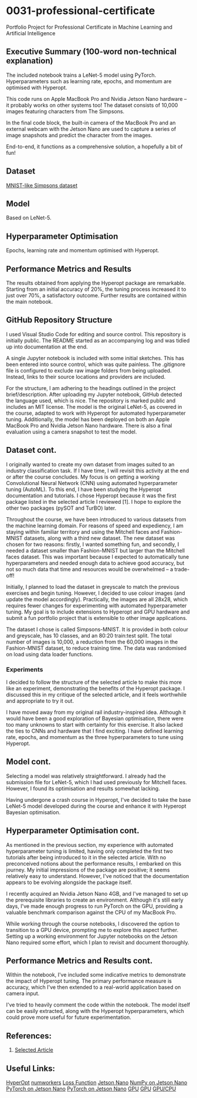 # 0031-professional-certificate
Portfolio Project for Professional Certificate in Machine Learning and Artificial Intelligence

## Executive Summary (100-word non-technical explanation)
The included notebook trains a LeNet-5 model using PyTorch. Hyperparameters such as learning rate, epochs, and momentum are optimised with Hyperopt.

This code runs on Apple MacBook Pro and Nvidia Jetson Nano hardware – it probably works on other systems too! The dataset consists of 10,000 images featuring characters from The Simpsons.

In the final code block, the built-in camera of the MacBook Pro and an external webcam with the Jetson Nano are used to capture a series of image snapshots and predict the character from the images.

End-to-end, it functions as a comprehensive solution, a hopefully a bit of fun!

## Dataset
[MNIST-like Simpsons dataset](https://github.com/alvarobartt/simpsons-mnist)

## Model
Based on LeNet-5.

## Hyperparameter Optimisation
Epochs, learning rate and momentum optimised with Hyperopt. 

## Performance Metrics and Results
The results obtained from applying the Hyperopt package are remarkable. Starting from an initial accuracy of 20%, the tuning process increased it to just over 70%, a satisfactory outcome. Further results are contained within the main notebook.

## GitHub Repository Structure
I used Visual Studio Code for editing and source control. This repository is initially public. The README started as an accompanying log and was tidied up into documentation at the end.

A single Jupyter notebook is included with some initial sketches. This has been entered into source control, which was quite painless. The .gitignore file is configured to exclude raw image folders from being uploaded. Instead, links to their source locations and providers are included.

For the structure, I am adhering to the headings outlined in the project brief/description.
After uploading my Jupyter notebook, GitHub detected the language used, which is nice. The repository is marked public and includes an MIT license. The model is the original LeNet-5, as covered in the course, adapted to work with Hyperopt for automated hyperparameter tuning. Additionally, the model has been deployed on both an Apple MacBook Pro and Nvidia Jetson Nano hardware. There is also a final evaluation using a camera snapshot to test the model.

## Dataset cont.
I originally wanted to create my own dataset from images suited to an industry classification task. If I have time, I will revisit this activity at the end or after the course concludes. My focus is on getting a working Convolutional Neural Network (CNN) using automated hyperparameter tuning (AutoML). To this end, I have been studying the Hyperopt documentation and tutorials. I chose Hyperopt because it was the first package listed in the selected article I reviewed [1]. I hope to explore the other two packages (pySOT and TurBO) later.

Throughout the course, we have been introduced to various datasets from the machine learning domain. For reasons of speed and expediency, I am staying within familiar territory and using the Mitchell faces and Fashion-MNIST datasets, along with a third new dataset. The new dataset was chosen for two reasons: firstly, I wanted something fun, and secondly, I needed a dataset smaller than Fashion-MNIST but larger than the Mitchell faces dataset. This was important because I expected to automatically tune hyperparameters and needed enough data to achieve good accuracy, but not so much data that time and resources would be overwhelmed – a trade-off!

Initially, I planned to load the dataset in greyscale to match the previous exercises and begin tuning. However, I decided to use colour images (and update the model accordingly). Practically, the images are all 28x28, which requires fewer changes for experimenting with automated hyperparameter tuning. My goal is to include extensions to Hyperopt and GPU hardware and submit a fun portfolio project that is extensible to other image applications.

The dataset I chose is called Simpsons-MNIST. It is provided in both colour and greyscale, has 10 classes, and an 80:20 train:test split. The total number of images is 10,000, a reduction from the 60,000 images in the Fashion-MNIST dataset, to reduce training time. The data was randomised on load using data loader functions.

### Experiments
I decided to follow the structure of the selected article to make this more like an experiment, demonstrating the benefits of the Hyperopt package. I discussed this in my critique of the selected article, and it feels worthwhile and appropriate to try it out.

I have moved away from my original rail industry-inspired idea. Although it would have been a good exploration of Bayesian optimisation, there were too many unknowns to start with certainty for this exercise. It also lacked the ties to CNNs and hardware that I find exciting. I have defined learning rate, epochs, and momentum as the three hyperparameters to tune using Hyperopt.

## Model cont.
Selecting a model was relatively straightforward. I already had the submission file for LeNet-5, which I had used previously for Mitchell faces. However, I found its optimisation and results somewhat lacking.

Having undergone a crash course in Hyperopt, I've decided to take the base LeNet-5 model developed during the course and enhance it with Hyperopt Bayesian optimisation.

## Hyperparameter Optimisation cont.
As mentioned in the previous section, my experience with automated hyperparameter tuning is limited, having only completed the first two tutorials after being introduced to it in the selected article. With no preconceived notions about the performance results, I embarked on this journey. My initial impressions of the package are positive; it seems relatively easy to understand. However, I've noticed that the documentation appears to be evolving alongside the package itself.

I recently acquired an Nvidia Jetson Nano 4GB, and I've managed to set up the prerequisite libraries to create an environment. Although it's still early days, I've made enough progress to run PyTorch on the GPU, providing a valuable benchmark comparison against the CPU of my MacBook Pro.

While working through the course notebooks, I discovered the option to transition to a GPU device, prompting me to explore this aspect further. Setting up a working environment for Jupyter notebooks on the Jetson Nano required some effort, which I plan to revisit and document thoroughly.

## Performance Metrics and Results cont.
Within the notebook, I've included some indicative metrics to demonstrate the impact of Hyperopt tuning. The primary performance measure is accuracy, which I've then extended to a real-world application based on camera input.

I've tried to heavily comment the code within the notebook. The model itself can be easily extracted, along with the Hyperopt hyperparameters, which could prove more useful for future experimentation.

## References:
1. [Selected Article](https://valohaichirpprod.blob.core.windows.net/papers/duxiaoman.pdf)

## Useful Links:
[HyperOpt](https://github.com/WillKoehrsen/hyperparameter-optimization/blob/master/Introduction%20to%20Bayesian%20Optimization%20with%20Hyperopt.ipynb)
[numworkers](https://discuss.pytorch.org/t/guidelines-for-assigning-num-workers-to-dataloader/813/50)
[Loss Function](https://pytorch.org/tutorials/beginner/introyt/trainingyt.html#loss-function)
[Jetson Nano](https://forums.developer.nvidia.com/t/pytorch-for-jetson/72048)
[NumPy on Jetson Nano](https://github.com/microsoft/vscode-jupyter/wiki/Kernel-crashes-when-using-numpy)
[PyTorch on Jetson Nano](https://pytorch.org/blog/running-pytorch-models-on-jetson-nano/)
[PyTorch on Jetson Nano](https://github.com/dusty-nv/jetson-inference/blob/master/docs/pytorch-transfer-learning.md#mounting=swap)
[GPU](https://developers.redhat.com/learning/learn:openshift-data-science:configure-jupyter-notebook-use-gpus-aiml-modeling/resource/resources:how-examine-gpu-resources-pytorch)
[GPU](https://pytorch.org/tutorials/beginner/blitz/cifar10_tutorial.html#training-on-gpu)
[GPU/CPU](https://stackoverflow.com/questions/77226100/snn-that-works-on-cpu-throws-mismatched-tensor-types-in-nnpack-convolutionoutpu)
